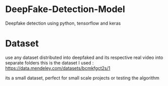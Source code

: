 # DeepFake-Detection-Model
Deepfake detection using python, tensorflow and keras 

# Dataset 
use any dataset distributed into deepfaked and its respective real video into separate folders
this is the dataset I used :
https://data.mendeley.com/datasets/bcmkfgct2s/1

its a small dataset, perfect for small scale projects or testing the algorithm
